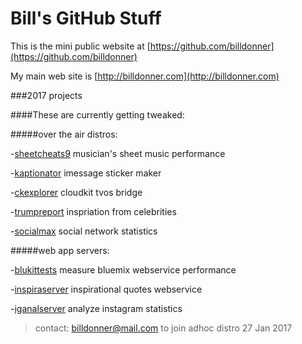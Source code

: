 Bill's GitHub Stuff
===============

This is the mini public website at [https://github.com/billdonner](https://github.com/billdonner)

My main web site is [http://billdonner.com](http://billdonner.com)

###2017 projects 

####These are currently getting tweaked:

#####over the air distros:

-[sheetcheats9](http://billdonner.com/sc9) musician's sheet music performance

-[kaptionator](http://billdonner.com/kaptionz) imessage sticker maker

-[ckexplorer](http://billdonner.com) cloudkit tvos bridge

-[trumpreport](http://billdonner.com/tr) inspriation from celebrities

-[socialmax](http://billdonner.com/tr) social network statistics

#####web app servers:

-[blukittests](http://billdonner.com) measure bluemix webservice performance

-[inspiraserver](http://billdonner.com) inspirational quotes webservice

-[iganalserver](http://billdonner.com) analyze instagram statistics

> contact: billdonner@mail.com to join adhoc distro  27 Jan 2017
